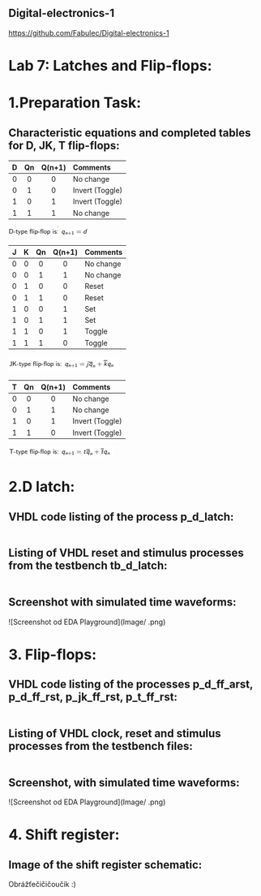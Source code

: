 ## Digital-electronics-1

https://github.com/Fabulec/Digital-electronics-1

# Lab 7: Latches and Flip-flops:

# 1.Preparation Task:
## Characteristic equations and completed tables for D, JK, T flip-flops:
| D   | Qn  | Q(n+1) | Comments |
| :-: | :-: | :-:    | :--      |
| 0   | 0   |     0   |   No change       |
| 0   | 1   |      0  |    Invert (Toggle)        |
| 1   |  0   |     1   |   Invert (Toggle)        |
| 1   |  1   |      1  |   No change       |

![Screenshot od EDA Playground](Image/1.png)

   | J | K | Qn | Q(n+1) | Comments |
   | :-: | :-: | :-: | :-: | :-- |
   | 0 | 0 | 0 | 0 | No change |
   | 0 | 0 | 1 | 1 | No change |
   | 0 | 1 | 0 |0   |    Reset |
   | 0 | 1 | 1 | 0  | Reset    |
   | 1 | 0 | 0 | 1 |        Set   |
   | 1 | 0 | 1 | 1|      Set    |
   | 1 | 1 | 0 | 1|      Toggle    |
   | 1 | 1 | 1 |  0|       Toggle   |

![Screenshot od EDA Playground](Image/2.png)
  
 | T | Qn | Q(n+1) | Comments |
   | :-: | :-: | :-: | :--      |
   | 0   |  0  |   0  |   No change       |
   | 0   |  1  |    1 |  No change         |
   | 1   |   0  |    1 |    Invert (Toggle)    |
   | 1   |    1 |     0|   Invert (Toggle)       |

![Screenshot od EDA Playground](Image/3.png)

# 2.D latch:
## VHDL code listing of the process p_d_latch:

```vhdl

```

## Listing of VHDL reset and stimulus processes from the testbench tb_d_latch:

```vhdl

```

## Screenshot with simulated time waveforms:

![Screenshot od EDA Playground](Image/     .png)

# 3. Flip-flops:

## VHDL code listing of the processes p_d_ff_arst, p_d_ff_rst, p_jk_ff_rst, p_t_ff_rst:

```vhdl

```

## Listing of VHDL clock, reset and stimulus processes from the testbench files:
 
```vhdl

```

## Screenshot, with simulated time waveforms:

![Screenshot od EDA Playground](Image/     .png)

# 4. Shift register:

## Image of the shift register schematic:

Obrážťečičičoučik :)

